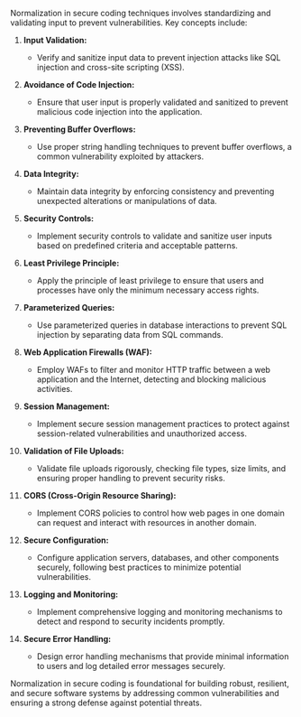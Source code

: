 Normalization in secure coding techniques involves standardizing and validating input to prevent vulnerabilities. Key concepts include:

1. **Input Validation:**
    
    - Verify and sanitize input data to prevent injection attacks like SQL injection and cross-site scripting (XSS).
2. **Avoidance of Code Injection:**
    
    - Ensure that user input is properly validated and sanitized to prevent malicious code injection into the application.
3. **Preventing Buffer Overflows:**
    
    - Use proper string handling techniques to prevent buffer overflows, a common vulnerability exploited by attackers.
4. **Data Integrity:**
    
    - Maintain data integrity by enforcing consistency and preventing unexpected alterations or manipulations of data.
5. **Security Controls:**
    
    - Implement security controls to validate and sanitize user inputs based on predefined criteria and acceptable patterns.
6. **Least Privilege Principle:**
    
    - Apply the principle of least privilege to ensure that users and processes have only the minimum necessary access rights.
7. **Parameterized Queries:**
    
    - Use parameterized queries in database interactions to prevent SQL injection by separating data from SQL commands.
8. **Web Application Firewalls (WAF):**
    
    - Employ WAFs to filter and monitor HTTP traffic between a web application and the Internet, detecting and blocking malicious activities.
9. **Session Management:**
    
    - Implement secure session management practices to protect against session-related vulnerabilities and unauthorized access.
10. **Validation of File Uploads:**
    
    - Validate file uploads rigorously, checking file types, size limits, and ensuring proper handling to prevent security risks.
11. **CORS (Cross-Origin Resource Sharing):**
    
    - Implement CORS policies to control how web pages in one domain can request and interact with resources in another domain.
12. **Secure Configuration:**
    
    - Configure application servers, databases, and other components securely, following best practices to minimize potential vulnerabilities.
13. **Logging and Monitoring:**
    
    - Implement comprehensive logging and monitoring mechanisms to detect and respond to security incidents promptly.
14. **Secure Error Handling:**
    
    - Design error handling mechanisms that provide minimal information to users and log detailed error messages securely.

Normalization in secure coding is foundational for building robust, resilient, and secure software systems by addressing common vulnerabilities and ensuring a strong defense against potential threats.